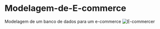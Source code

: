 # Modelagem-de-E-commerce
Modelagem de um banco de dados para um e-commerce
![E-commercer](https://github.com/user-attachments/assets/44dfd2ba-d5a6-4f77-b1c6-17d50222a45f)

